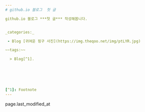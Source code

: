 ```yaml
---
# github.io 블로그  첫 글

github.io 블로그 ***첫 글*** 작성해봅니다.


_categories:_

 - Blog [귀여운 핑구 사진](https://img.theqoo.net/img/ptLYR.jpg)

~~tags:~~

  > Blog[^1].






[^1]: Footnote 
---
```


page.last_modified_at
